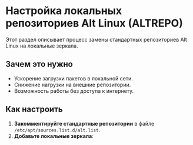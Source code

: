 # Настройка локальных репозиториев Alt Linux (ALTREPO)

Этот раздел описывает процесс замены стандартных репозиториев Alt Linux на локальные зеркала.

## Зачем это нужно
- Ускорение загрузки пакетов в локальной сети.
- Снижение нагрузки на внешние репозитории.
- Возможность работы без доступа к интернету.

## Как настроить

1. **Закомментируйте стандартные репозитории** в файле `/etc/apt/sources.list.d/alt.list`.
2. **Добавьте локальные зеркала**:
